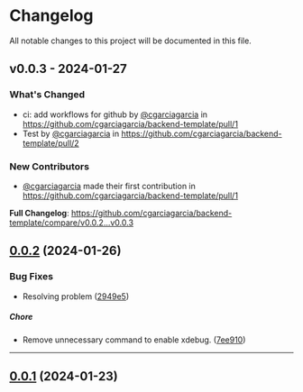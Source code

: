 <!--- BEGIN HEADER -->
# Changelog

All notable changes to this project will be documented in this file.

<!--- END HEADER -->
## v0.0.3 - 2024-01-27

### What's Changed

* ci: add workflows for github by [@cgarciagarcia](https://github.com/cgarciagarcia) in https://github.com/cgarciagarcia/backend-template/pull/1
* Test by [@cgarciagarcia](https://github.com/cgarciagarcia) in https://github.com/cgarciagarcia/backend-template/pull/2

### New Contributors

* [@cgarciagarcia](https://github.com/cgarciagarcia) made their first contribution in https://github.com/cgarciagarcia/backend-template/pull/1

**Full Changelog**: https://github.com/cgarciagarcia/backend-template/compare/v0.0.2...v0.0.3

## [0.0.2](https://github.com/cgarciagarcia/backend-template/compare/v0.0.1...v0.0.2) (2024-01-26)

### Bug Fixes

* Resolving problem ([2949e5](https://github.com/cgarciagarcia/backend-template/commit/2949e5a12d953aa5533d4a64176fe657d20bb2a4))

##### Chore

* Remove unnecessary command to enable xdebug. ([7ee910](https://github.com/cgarciagarcia/backend-template/commit/7ee9109b4f4b74d819597e172a736a81e4854027))


---

## [0.0.1](https://github.com/cgarciagarcia/backend-template/compare/0.0.0...v0.0.1) (2024-01-23)
